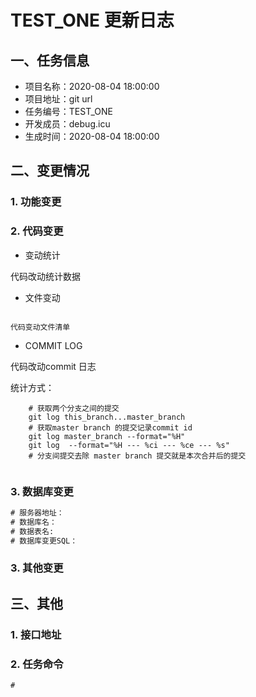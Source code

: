 # TEST_ONE 更新日志

## 一、任务信息
* 项目名称：2020-08-04 18:00:00
* 项目地址：git url
* 任务编号：TEST_ONE
* 开发成员：debug.icu
* 生成时间：2020-08-04 18:00:00

## 二、变更情况

### 1. 功能变更

<!--简要描述本次修改影响了哪些功能，如新增XX功能，优化XX功能的XX问题等-->



<!--more-->
### 2. 代码变更

<!--本次修改影响了哪些代码，由程序自动统计生成-->

* 变动统计

代码改动统计数据

* 文件变动

```

代码变动文件清单

```

* COMMIT LOG

代码改动commit 日志

统计方式：
```shell
    # 获取两个分支之间的提交
    git log this_branch...master_branch 
    # 获取master branch 的提交记录commit id 
    git log master_branch --format="%H"
    git log  --format="%H --- %ci --- %ce --- %s"
    # 分支间提交去除 master branch 提交就是本次合并后的提交
    
```



### 3. 数据库变更

<!--本次更新需要对数据库做那些修改，将SQL写在下方代码区，没有写则无-->

```SQL
# 服务器地址：
# 数据库名：
# 数据表名:
# 数据库变更SQL：


```



### 3. 其他变更

<!--配置文件，环境变量，容器平台配置，数据更新依赖等等其他变更请记录在这里-->



## 三、其他

### 1. 接口地址

<!--如果接口已上传到yapi,直接填写yapi地址即可-->

### 2. 任务命令

<!-- 如需要定时任务执行脚本，请输入本次功能所需脚本的执行命令 -->

```shell
# 

```





